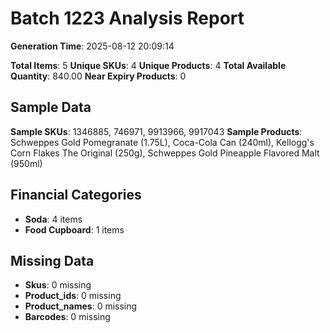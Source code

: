 # Batch 1223 Analysis Report

**Generation Time**: 2025-08-12 20:09:14

**Total Items**: 5
**Unique SKUs**: 4
**Unique Products**: 4
**Total Available Quantity**: 840.00
**Near Expiry Products**: 0

## Sample Data
**Sample SKUs**: 1346885, 746971, 9913966, 9917043
**Sample Products**: Schweppes Gold Pomegranate (1.75L), Coca-Cola Can (240ml), Kellogg's Corn Flakes The Original (250g), Schweppes Gold Pineapple Flavored Malt (950ml)

## Financial Categories
- **Soda**: 4 items
- **Food Cupboard**: 1 items

## Missing Data
- **Skus**: 0 missing
- **Product_ids**: 0 missing
- **Product_names**: 0 missing
- **Barcodes**: 0 missing
